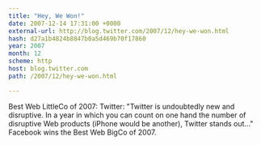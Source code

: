 ```yaml
---
title: "Hey, We Won!"
date: 2007-12-14 17:31:00 +0000
external-url: http://blog.twitter.com/2007/12/hey-we-won.html
hash: d27a1b4824b8847b0a5d469b70f17860
year: 2007
month: 12
scheme: http
host: blog.twitter.com
path: /2007/12/hey-we-won.html

---
```


Best Web LittleCo of 2007: Twitter: "Twitter is undoubtedly new and disruptive. In a year in which you can count on one hand the number of disruptive Web products (iPhone would be another), Twitter stands out..." Facebook wins the Best Web BigCo of 2007.
